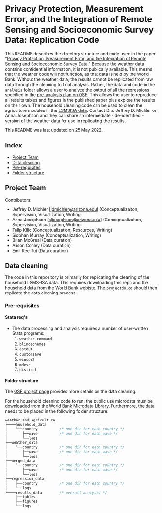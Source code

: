 # Privacy Protection, Measurement Error, and the Integration of Remote Sensing and Socioeconomic Survey Data: Replication Code

This README describes the directory structure and code used in the paper "[Privacy Protection, Measurement Error, and the Integration of Remote Sensing and Socioeconomic Survey Data][1]." Because the weather data contains confidential information, it is not publically available. This means that the weather code will not function, as that data is held by the World Bank. Without the weather data, the results cannot be replicated from raw data through the cleaning to final analysis. Rather, the data and code in the `analysis` folder allows a user to analyze the output of all the regressions specified in the [pre-analysis plan on OSF][3]. This allows the user to reproduce all results tables and figures in the published paper plus explore the results on their own. The household cleaning code can be used to clean the agriculture modules in the [LSMSISA data][2]. Contact Drs. Jeffrey D. Michler or Anna Josephson and they can share an intermediate - de-identified - version of the weather data for use in replicating the results. 

This README was last updated on 25 May 2022. 

 ## Index

 - [Project Team](#project-team)
 - [Data cleaning](#data-cleaning)
 - [Pre-requisites](#pre-requisites)
 - [Folder structure](#folder-structure)

## Project Team

Contributors:
* Jeffrey D. Michler [jdmichler@arizona.edu] (Conceptualizaiton, Supervision, Visualization, Writing)
* Anna Josephson [aljosephson@arizona.edu] (Conceptualizaiton, Supervision, Visualization, Writing)
* Talip Kilic (Conceptualization, Resources, Writing)
* Siobhan Murray (Conceptualization, Writing)
* Brian McGreal (Data curation)
* Alison Conley (Data curation)
* Emil Kee-Tui (Data curation)

## Data cleaning

The code in this repository is primarily for replicating the cleaning of the household LSMS-ISA data. This requires downloading this repo and the household data from the World Bank webiste. The `projectdo.do` should then replicate the data cleaning process.

### Pre-requisites

#### Stata req's

  * The data processing and analysis requires a number of user-written
    Stata programs:
    1. `weather_command`
    2. `blindschemes`
    3. `estout`
    4. `customsave`
    5. `winsor2`
    6. `mdesc`
    7. `distinct`

#### Folder structure

The [OSF project page][3] provides more details on the data cleaning.

For the household cleaning code to run, the public use microdata must be downloaded from the [World Bank Microdata Library][2]. Furthermore, the data needs to be placed in the following folder structure:<br>

```stata
weather_and_agriculture
├────household_data      
│    └──country          /* one dir for each country */
│       ├──wave          /* one dir for each wave */
│       └──logs
├──weather_data
│    └──country          /* one dir for each country */
│       ├──wave          /* one dir for each wave */
│       └──logs
├──merged_data
│    └──country          /* one dir for each country */
│       ├──wave          /* one dir for each wave */
│       └──logs
├──regression_data
│    ├──country          /* one dir for each country */
│    └──logs
└────results_data        /* overall analysis */
     ├──tables
     ├──figures
     └──logs
```

  [1]: https://doi.org/10.1016/j.jdeveco.2022.102927
  [2]: https://www.worldbank.org/en/programs/lsms/initiatives/lsms-ISA
  [3]: https://osf.io/8hnz5/
